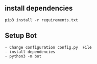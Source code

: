 ## install dependencies
    pip3 install -r requirements.txt


## Setup Bot
    - Change configuration config.py  File
    - install dependencies
    - python3 -m bot
 